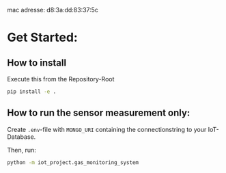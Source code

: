 mac adresse: d8:3a:dd:83:37:5c 



# Get Started:


## How to install
Execute this from the Repository-Root
```bash
pip install -e .
```


## How to run the sensor measurement only:

Create `.env`-file with `MONGO_URI` containing the connectionstring to your IoT-Database.

Then, run:
```bash
python -m iot_project.gas_monitoring_system
```


